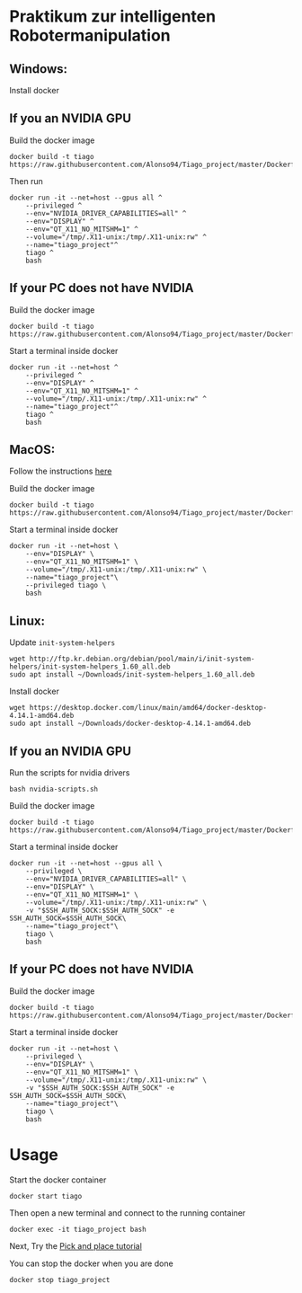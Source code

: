 # Praktikum zur intelligenten Robotermanipulation

## Windows:
Install docker

## If you an NVIDIA GPU
Build the docker image
```
docker build -t tiago https://raw.githubusercontent.com/Alonso94/Tiago_project/master/Dockerfile_nvidia
```
Then run
```
docker run -it --net=host --gpus all ^
    --privileged ^
    --env="NVIDIA_DRIVER_CAPABILITIES=all" ^
    --env="DISPLAY" ^
    --env="QT_X11_NO_MITSHM=1" ^
    --volume="/tmp/.X11-unix:/tmp/.X11-unix:rw" ^
    --name="tiago_project"^
    tiago ^
    bash
```

## If your PC does not have NVIDIA
Build the docker image
```
docker build -t tiago https://raw.githubusercontent.com/Alonso94/Tiago_project/master/Dockerfile_no_GPU
```
Start a terminal inside docker
```
docker run -it --net=host ^
    --privileged ^
    --env="DISPLAY" ^
    --env="QT_X11_NO_MITSHM=1" ^
    --volume="/tmp/.X11-unix:/tmp/.X11-unix:rw" ^
    --name="tiago_project"^
    tiago ^
    bash
```


## MacOS:
Follow the instructions [here](https://docs.docker.com/desktop/install/mac-install/)

Build the docker image
```
docker build -t tiago https://raw.githubusercontent.com/Alonso94/Tiago_project/master/Dockerfile_no_GPU
```

Start a terminal inside docker
```
docker run -it --net=host \
    --env="DISPLAY" \
    --env="QT_X11_NO_MITSHM=1" \
    --volume="/tmp/.X11-unix:/tmp/.X11-unix:rw" \
    --name="tiago_project"\
    --privileged tiago \
    bash
```

## Linux:
Update `init-system-helpers`
```
wget http://ftp.kr.debian.org/debian/pool/main/i/init-system-helpers/init-system-helpers_1.60_all.deb
sudo apt install ~/Downloads/init-system-helpers_1.60_all.deb
```
Install docker
```
wget https://desktop.docker.com/linux/main/amd64/docker-desktop-4.14.1-amd64.deb
sudo apt install ~/Downloads/docker-desktop-4.14.1-amd64.deb
```
## If you an NVIDIA GPU
Run the scripts for nvidia drivers
```
bash nvidia-scripts.sh
```

Build the docker image
```
docker build -t tiago https://raw.githubusercontent.com/Alonso94/Tiago_project/master/Dockerfile_nvidia
```

Start a terminal inside docker
```
docker run -it --net=host --gpus all \
    --privileged \
    --env="NVIDIA_DRIVER_CAPABILITIES=all" \
    --env="DISPLAY" \
    --env="QT_X11_NO_MITSHM=1" \
    --volume="/tmp/.X11-unix:/tmp/.X11-unix:rw" \
    -v "$SSH_AUTH_SOCK:$SSH_AUTH_SOCK" -e SSH_AUTH_SOCK=$SSH_AUTH_SOCK\
    --name="tiago_project"\
    tiago \
    bash
```

## If your PC does not have NVIDIA

Build the docker image
```
docker build -t tiago https://raw.githubusercontent.com/Alonso94/Tiago_project/master/Dockerfile_no_GPU
```

Start a terminal inside docker
```
docker run -it --net=host \
    --privileged \
    --env="DISPLAY" \
    --env="QT_X11_NO_MITSHM=1" \
    --volume="/tmp/.X11-unix:/tmp/.X11-unix:rw" \
    -v "$SSH_AUTH_SOCK:$SSH_AUTH_SOCK" -e SSH_AUTH_SOCK=$SSH_AUTH_SOCK\
    --name="tiago_project"\
    tiago \
    bash
```
# Usage

Start the docker container
```
docker start tiago
```
Then open a new terminal and connect to the running container
```
docker exec -it tiago_project bash
```

Next, Try the [Pick and place tutorial](http://wiki.ros.org/Robots/TIAGo/Tutorials/MoveIt/Pick_place)

You can stop the docker when you are done
```
docker stop tiago_project
```